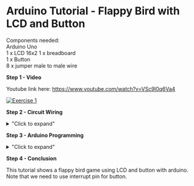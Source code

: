 # Arduino Tutorial - Flappy Bird with LCD and Button

Components needed: </br>
Arduino Uno </br>
1 x LCD 16x2
1 x breadboard </br>
1 x Button </br>
8 x jumper male to male wire </br>

**Step 1 - Video**

Youtube link here: https://www.youtube.com/watch?v=VSc9l0q6Va4

[![Exercise 1](https://img.youtube.com/vi/VSc9l0q6Va4/0.jpg)](https://www.youtube.com/watch?v=VSc9l0q6Va4)

**Step 2 - Circuit Wiring**

<details>
<summary>"Click to expand"</summary>

<p align = "centre">
  
<img src="https://github.com/hamdibadrul/Embeded-Design/blob/main/Assignment%202/Fritzing.PNG" width = "500" height = "500" />

Simply complete the circuit connection according to the picture above. </br>
</details>

**Step 3 - Arduino Programming**

<details>
<summary>"Click to expand"</summary>
You can look at the code here --> <a href="https://github.com/hamdibadrul/Embeded-Design/blob/main/Assignment%202/flappy_bird_ino.ino"> Arduino Code </a>

However, you need to ensure you have download the LCD library first in your Arduino Software. Download it here --> <a href="https://github.com/fdebrabander/Arduino-LiquidCrystal-I2C-library"> LCD Library </a>
</br> Next, you have to make sure to know the LCD address by using <a href="https://github.com/hamdibadrul/Embeded-Design/blob/main/Assignment%202/Scan_address.ino"> Scan Address Code </a>

![Scan address](https://user-images.githubusercontent.com/73819661/104560392-c4a6cb00-5680-11eb-99e1-3550e34def23.PNG)

As you can see, this is my LCD address, however, you might get different adress. Thus you should adjust the address here. 
![Change address](https://user-images.githubusercontent.com/73819661/104560596-0fc0de00-5681-11eb-80d5-f4fa33677267.PNG)

</details>


**Step 4 - Conclusion** 

This tutorial shows a flappy bird game using LCD and button with arduino. Note that we need to use interrupt pin for button.

